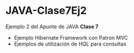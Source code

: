 # JAVA-Clase7Ej2
<p>Ejemplo 2 del Apunte de JAVA <b>Clase 7</b> </p> 
<ul>
  <li> Ejemplo Hibernate Framework con Patron MVC</li>
  <li> Ejemplos de utilización de HQL para consultas </li>
</ul>
